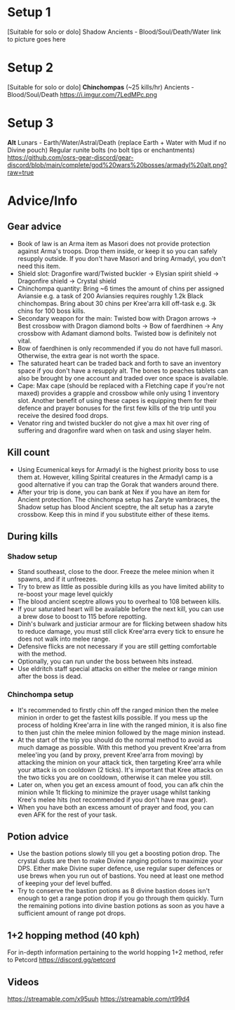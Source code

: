 # Setup 1
[Suitable for solo or dolo]
Shadow
Ancients - Blood/Soul/Death/Water
link to picture goes here

# Setup 2
[Suitable for solo or dolo]
**Chinchompas** (~25 kills/hr)
Ancients - Blood/Soul/Death
https://i.imgur.com/7LedMPc.png

# Setup 3
**Alt**
Lunars - Earth/Water/Astral/Death (replace Earth + Water with Mud if no Divine pouch)
Regular runite bolts (no bolt tips or enchantments)
https://github.com/osrs-gear-discord/gear-discord/blob/main/complete/god%20wars%20bosses/armadyl%20alt.png?raw=true

# Advice/Info

## Gear advice
- Book of law is an Arma item as Masori does not provide protection against Arma's troops. Drop them inside, or keep it so you can safely resupply outside. If you don't have Masori and bring Armadyl, you don't need this item.
- Shield slot: Dragonfire ward/Twisted buckler → Elysian spirit shield → Dragonfire shield → Crystal shield
- Chinchompa quantity: Bring ~6 times the amount of chins per assigned Aviansie e.g. a task of 200 Aviansies requires roughly 1.2k Black chinchompas. Bring about 30 chins per Kree'arra kill off-task e.g. 3k chins for 100 boss kills.
- Secondary weapon for the main: Twisted bow with Dragon arrows → Best crossbow with Dragon diamond bolts → Bow of faerdhinen → Any crossbow with Adamant diamond bolts. Twisted bow is definitely not vital.
 - Bow of faerdhinen is only recommended if you do not have full masori. Otherwise, the extra gear is not worth the space.
- The saturated heart can be traded back and forth to save an inventory space if you don't have a resupply alt. The bones to peaches tablets can also be brought by one account and traded over once space is available.
- Cape: Max cape (should be replaced with a Fletching cape if you're not maxed) provides a grapple and crossbow while only using 1 inventory slot. Another benefit of using these capes is equipping them for their defence and prayer bonuses for the first few kills of the trip until you receive the desired food drops.
- Venator ring and twisted buckler do not give a max hit over ring of suffering and dragonfire ward when on task and using slayer helm.

## Kill count
- Using Ecumenical keys for Armadyl is the highest priority boss to use them at. However, killing Spirital creatures in the Armadyl camp is a good alternative if you can trap the Gorak that wanders around there. 
- After your trip is done, you can bank at Nex if you have an item for Ancient protection. The chinchompa setup has Zaryte vambraces, the Shadow setup has blood Ancient sceptre, the alt setup has a zaryte crossbow. Keep this in mind if you substitute either of these items.

## During kills
### Shadow setup
- Stand southeast, close to the door. Freeze the melee minion when it spawns, and if it unfreezes.
- Try to brew as little as possible during kills as you have limited ability to re-boost your mage level quickly
 - The blood ancient sceptre allows you to overheal to 108 between kills.
 - If your saturated heart will be available before the next kill, you can use a brew dose to boost to 115 before repotting.
- Dinh's bulwark and justiciar armour are for flicking between shadow hits to reduce damage, you must still click Kree'arra every tick to ensure he does not walk into melee range.
 - Defensive flicks are not necessary if you are still getting comfortable with the method.
 - Optionally, you can run under the boss between hits instead.
- Use eldritch staff special attacks on either the melee or range minion after the boss is dead.
### Chinchompa setup
- It's recommended to firstly chin off the ranged minion then the melee minion in order to get the fastest kills possible. If you mess up the process of holding Kree'arra in line with the ranged minion, it is also fine to then just chin the melee minion followed by the mage minion instead.
- At the start of the trip you should do the normal method to avoid as much damage as possible. With this method you prevent Kree'arra from melee'ing you (and by proxy, prevent Kree'arra from moving) by attacking the minion on your attack tick, then targeting Kree'arra while your attack is on cooldown (2 ticks). It's important that Kree attacks on the two ticks you are on cooldown, otherwise it can melee you still.
- Later on, when you get an excess amount of food, you can afk chin the minion while 1t flicking to minimize the prayer usage whilst tanking Kree's melee hits (not recommended if you don't have max gear).
- When you have both an excess amount of prayer and food, you can even AFK for the rest of your task.

## Potion advice
- Use the bastion potions slowly till you get a boosting potion drop. The crystal dusts are then to make Divine ranging potions to maximize your DPS. Either make Divine super defence, use regular super defences or use brews when you run out of bastions. You need at least one method of keeping your def level buffed.
- Try to conserve the bastion potions as 8 divine bastion doses isn't enough to get a range potion drop if you go through them quickly. Turn the remaining potions into divine bastion potions as soon as you have a sufficient amount of range pot drops.

## 1+2 hopping method (40 kph)
For in-depth information pertaining to the world hopping 1+2 method, refer to Petcord https://discord.gg/petcord

## Videos
https://streamable.com/x95uuh
https://streamable.com/rt99d4
